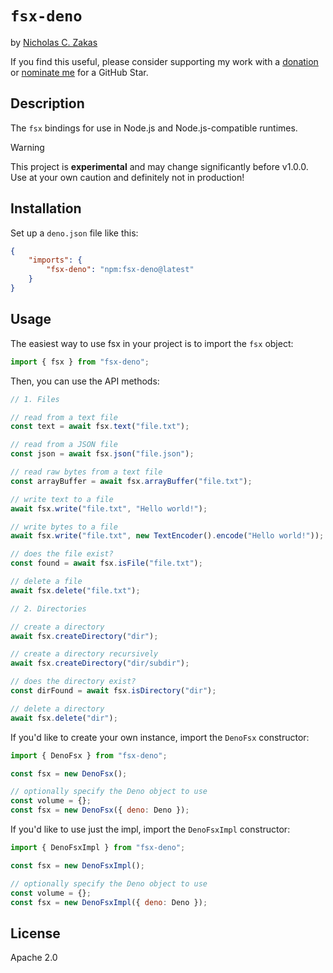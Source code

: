 # `fsx-deno`

by [Nicholas C. Zakas](https://humanwhocodes.com)

If you find this useful, please consider supporting my work with a [donation](https://humanwhocodes.com/donate) or [nominate me](https://stars.github.com/nominate/) for a GitHub Star.

## Description

The `fsx` bindings for use in Node.js and Node.js-compatible runtimes.

> [!WARNING]
> This project is **experimental** and may change significantly before v1.0.0. Use at your own caution and definitely not in production!

## Installation

Set up a `deno.json` file like this:

```json
{
	"imports": {
		"fsx-deno": "npm:fsx-deno@latest"
	}
}
```

## Usage

The easiest way to use fsx in your project is to import the `fsx` object:

```js
import { fsx } from "fsx-deno";
```

Then, you can use the API methods:

```js
// 1. Files

// read from a text file
const text = await fsx.text("file.txt");

// read from a JSON file
const json = await fsx.json("file.json");

// read raw bytes from a text file
const arrayBuffer = await fsx.arrayBuffer("file.txt");

// write text to a file
await fsx.write("file.txt", "Hello world!");

// write bytes to a file
await fsx.write("file.txt", new TextEncoder().encode("Hello world!"));

// does the file exist?
const found = await fsx.isFile("file.txt");

// delete a file
await fsx.delete("file.txt");

// 2. Directories

// create a directory
await fsx.createDirectory("dir");

// create a directory recursively
await fsx.createDirectory("dir/subdir");

// does the directory exist?
const dirFound = await fsx.isDirectory("dir");

// delete a directory
await fsx.delete("dir");
```

If you'd like to create your own instance, import the `DenoFsx` constructor:

```js
import { DenoFsx } from "fsx-deno";

const fsx = new DenoFsx();

// optionally specify the Deno object to use
const volume = {};
const fsx = new DenoFsx({ deno: Deno });
```

If you'd like to use just the impl, import the `DenoFsxImpl` constructor:

```js
import { DenoFsxImpl } from "fsx-deno";

const fsx = new DenoFsxImpl();

// optionally specify the Deno object to use
const volume = {};
const fsx = new DenoFsxImpl({ deno: Deno });
```

## License

Apache 2.0
